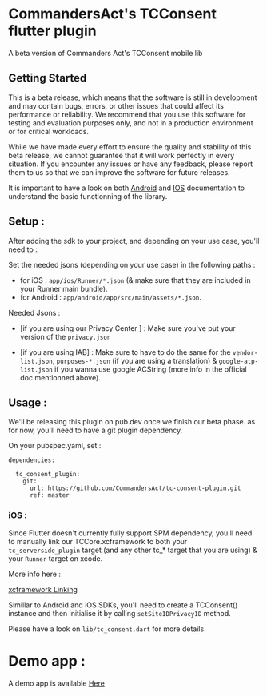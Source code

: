 # CommandersAct's TCConsent flutter plugin

A beta version of Commanders Act's TCConsent mobile lib

## Getting Started

This is a beta release, which means that the software is still in development and may contain bugs, errors, or other issues that could affect its performance or reliability. We recommend that you use this software for testing and evaluation purposes only, and not in a production environment or for critical workloads.


While we have made every effort to ensure the quality and stability of this beta release, we cannot guarantee that it will work perfectly in every situation. If you encounter any issues or have any feedback, please report them to us so that we can improve the software for future releases.

It is important to have a look on both [Android](https://github.com/CommandersAct/AndroidV5/tree/master/TCConsent) and [IOS](https://github.com/CommandersAct/iosv5/tree/master/TCConsent) documentation to understand the basic functionning of the library. 


## Setup :

After adding the sdk to your project, and depending on your use case, you'll need to :

Set the needed jsons (depending on your use case) in the following paths :

- for iOS : ```app/ios/Runner/*.json```  (& make sure that they are included in your Runner main bundle).
- for Android : ```app/android/app/src/main/assets/*.json```.

Needed Jsons : 
- [if you are using our Privacy Center ] : Make sure you've put your version of the `privacy.json`

- [if you are using IAB] : Make sure to have to do the same for the `vendor-list.json`, `purposes-*.json` (if you are using a translation) & `google-atp-list.json` if you wanna use google ACString (more info in the official doc mentionned above).

## Usage : 

We'll be releasing this plugin on pub.dev once we finish our beta phase. as for now, you'll need to have a git plugin dependency. 

On your pubspec.yaml, set : 

```
dependencies:

  tc_consent_plugin:
    git:
      url: https://github.com/CommandersAct/tc-consent-plugin.git
      ref: master
```

### iOS :
Since Flutter doesn't currently fully support SPM dependency, you'll need to manually link our TCCore.xcframework to both your `tc_serverside_plugin` target (and any other tc_* target that you are using) & your `Runner` target on xcode. 

More info here :   

[xcframework Linking](https://github.com/CommandersAct/TCMobileDemo-flutter/blob/master/xcframework_linking.md)

Simillar to Android and iOS SDKs, you'll need to create a TCConsent() instance and then initialise it by calling `setSiteIDPrivacyID` method.

Please have a look on `lib/tc_consent.dart` for more details. 

# Demo app :

A demo app is available [Here](https://github.com/CommandersAct/TCMobileDemo-flutter)
